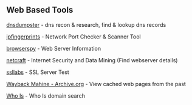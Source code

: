## Web Based Tools

[dnsdumpster](https://dnsdumpster.com/) - dns recon & research, find & lookup dns records

[ipfingerprints](http://www.ipfingerprints.com/portscan.php) - Network Port Checker & Scanner Tool

[browserspy](http://browserspy.dk/webserver.php) - Web Server Information

[netcraft](https://www.netcraft.com/) - Internet Security and Data Mining (Find webserver details)

[ssllabs](https://www.ssllabs.com/ssltest/index.html) - SSL Server Test

[Wayback Mahine - Archive.org](https://archive.org/web/) - View cached web pages from the past

[Who Is](https://who.is/) - Who Is domain search

